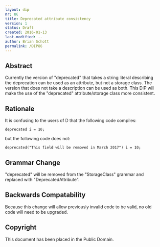 ```yaml
---
layout: dip
nr: 86
title: Deprecated attribute consistency
version: 1
status: Draft
created: 2016-01-13
last-modified: --
author: Brian Schott
permalink: /DIP86
---
```


Abstract
--------

Currently the version of "deprecated" that takes a string literal
describing the deprecation can be used as an attribute, but not a
storage class. The version that does not take a description can be used
as both. This DIP will make the use of the "deprecated"
attribute/storage class more consistent.

Rationale
---------

It is confusing to the users of D that the following code compiles:

``` {.D}
deprecated i = 10;
```

but the following code does not:

``` {.D}
deprecated("This field will be removed in March 2017") i = 10;
```

Grammar Change
--------------

"deprecated" will be removed from the "StorageClass" grammar and
replaced with "DeprecatedAttribute".

Backwards Compatability
-----------------------

Because this change will allow previously invalid code to be valid, no
old code will need to be upgraded.

Copyright
---------

This document has been placed in the Public Domain.
